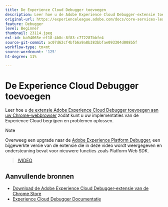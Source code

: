 ```yaml
---
title: De Experience Cloud Debugger toevoegen
description: Leer hoe u de Adobe Experience Cloud Debugger-extensie toevoegt aan uw Chrome-webbrowser zodat u uw Experience Cloud-implementaties kunt begrijpen en er problemen mee kunt oplossen.
original-url: https://experienceleague.adobe.com/docs/core-services-learn/tutorials/debugger/add-the-extension.html
feature: Debugger
level: Beginner
thumbnail: 23114.jpeg
exl-id: ba94065e-ef18-4b8c-8f83-c772287bbfe4
source-git-commit: ac07d62cf4bfb6a9a8b383bbfae093304d008b5f
workflow-type: tm+mt
source-wordcount: '125'
ht-degree: 11%

---
```


# De Experience Cloud Debugger toevoegen

Leer hoe u [de extensie Adobe Experience Cloud Debugger toevoegen aan uw Chrome-webbrowser](https://chrome.google.com/webstore/detail/adobe-experience-cloud-de/ocdmogmohccmeicdhlhhgepeaijenapj) zodat kunt u uw implementaties van de Experience Cloud begrijpen en problemen oplossen.

>[!NOTE]
>
>Overweeg een upgrade naar de [Adobe Experience Platform Debugger](../overview.md), een bijgewerkte versie van de extensie die in deze video wordt weergegeven en ondersteuning bevat voor nieuwere functies zoals Platform Web SDK.

>[!VIDEO](https://video.tv.adobe.com/v/23114/?quality=12)

## Aanvullende bronnen

* [Download de Adobe Experience Cloud Debugger-extensie van de Chrome Store](https://chrome.google.com/webstore/detail/adobe-experience-cloud-de/ocdmogmohccmeicdhlhhgepeaijenapj)
* [Experience Cloud Debugger Documentatie](https://experienceleague.adobe.com/docs/debugger/using/experience-cloud-debugger.html)
